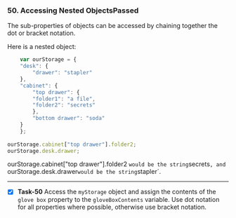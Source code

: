 ### 50. Accessing Nested ObjectsPassed
The sub-properties of objects can be accessed by chaining together the dot or bracket notation.

Here is a nested object:

```js
    var ourStorage = {
    "desk": {
        "drawer": "stapler"
    },
    "cabinet": {
        "top drawer": { 
        "folder1": "a file",
        "folder2": "secrets"
        },
        "bottom drawer": "soda"
    }
    };
    
ourStorage.cabinet["top drawer"].folder2;
ourStorage.desk.drawer;
```
ourStorage.cabinet["top drawer"].folder2 ` would be the string `secrets`, and `ourStorage.desk.drawer` would be the string `stapler`.

****************************************************
- [x]  **Task-50** Access the `myStorage` object and assign the contents of the `glove box` property to the `gloveBoxContents` variable. Use dot notation for all properties where possible, otherwise use bracket notation.